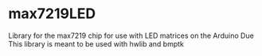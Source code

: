 # max7219LED
Library for the max7219 chip for use with LED matrices on the Arduino Due
This library is meant to be used with hwlib and bmptk
